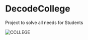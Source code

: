 # DecodeCollege
Project to solve all needs for Students


![COLLEGE](https://user-images.githubusercontent.com/81030284/193292061-c75b7ecd-329d-4c37-bab7-b5b586192d8e.png)
